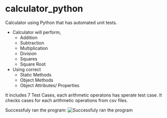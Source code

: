 # calculator_python

Calculator using Python that has automated unit tests.
* Calculator will perform,
  * Addition
  * Subtraction
  * Multiplication
  * Division
  * Squares
  * Square Root
* Using correct
  * Static Methods
  * Object Methods
  * Object Attributes/ Properties

It includes 7 Test Cases, each arithmetic operatons has sperate test case.
It checks cases for each arithmetic operations from csv files. 

Successfuly ran the program: ![Successfuly ran the program](https://github.com/devshah2806/calculator_python/blob/master/Image/Project_1.PNG "Screenshot")
